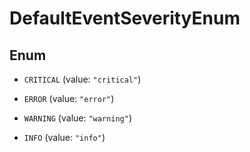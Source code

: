

# DefaultEventSeverityEnum

## Enum


* `CRITICAL` (value: `"critical"`)

* `ERROR` (value: `"error"`)

* `WARNING` (value: `"warning"`)

* `INFO` (value: `"info"`)



